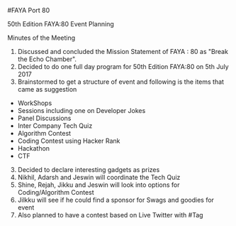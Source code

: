 #FAYA Port 80

50th Edition FAYA:80 Event Planning

Minutes of the Meeting

1. Discussed and concluded the Mission Statement of FAYA : 80 as "Break the Echo Chamber". 
2. Decided to do one full day program for 50th Edition FAYA:80 on 5th July 2017
3. Brainstormed to get a structure of event and following is the items that came as suggestion
- WorkShops
- Sessions including one on Developer Jokes
- Panel Discussions
- Inter Company Tech Quiz
- Algorithm Contest
- Coding Contest using Hacker Rank 
- Hackathon
- CTF
3. Decided to declare interesting gadgets as prizes
4. Nikhil, Adarsh and Jeswin will coordinate the Tech Quiz
5. Shine, Rejah, Jikku and Jeswin will look into options for Coding/Algorithm Contest
6. Jilkku will see if he could find a sponsor for Swags and goodies for event
7. Also planned to have a contest based on Live Twitter with #Tag 

